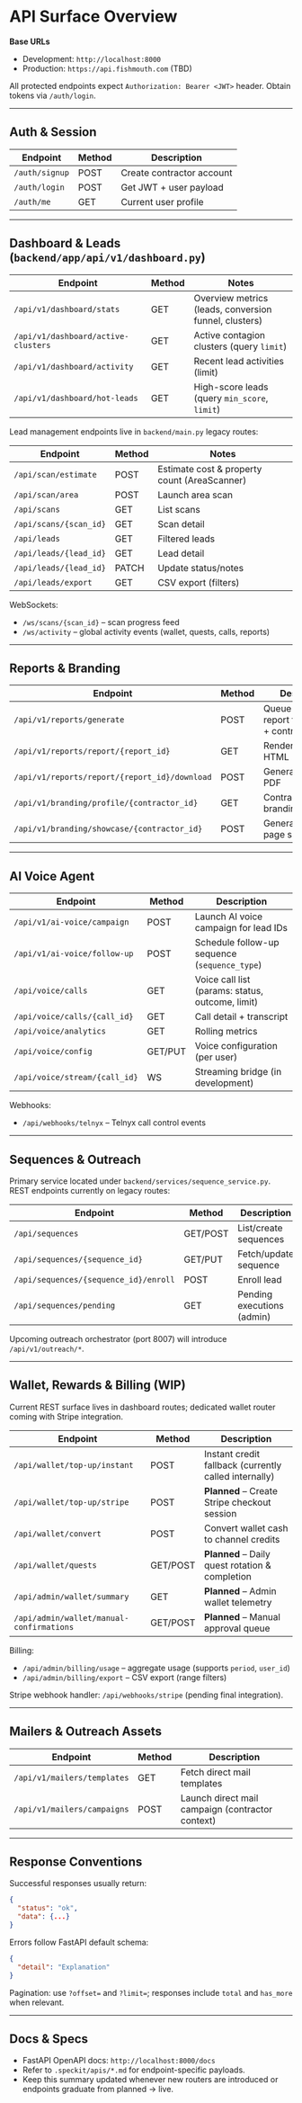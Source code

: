 # API Surface Overview

**Base URLs**
- Development: `http://localhost:8000`
- Production: `https://api.fishmouth.com` (TBD)

All protected endpoints expect `Authorization: Bearer <JWT>` header. Obtain tokens via `/auth/login`.

---

## Auth & Session

| Endpoint | Method | Description |
|----------|--------|-------------|
| `/auth/signup` | POST | Create contractor account |
| `/auth/login` | POST | Get JWT + user payload |
| `/auth/me` | GET | Current user profile |

---

## Dashboard & Leads (`backend/app/api/v1/dashboard.py`)

| Endpoint | Method | Notes |
|----------|--------|-------|
| `/api/v1/dashboard/stats` | GET | Overview metrics (leads, conversion funnel, clusters) |
| `/api/v1/dashboard/active-clusters` | GET | Active contagion clusters (query `limit`) |
| `/api/v1/dashboard/activity` | GET | Recent lead activities (limit) |
| `/api/v1/dashboard/hot-leads` | GET | High-score leads (query `min_score`, `limit`) |

Lead management endpoints live in `backend/main.py` legacy routes:

| Endpoint | Method | Notes |
|----------|--------|-------|
| `/api/scan/estimate` | POST | Estimate cost & property count (AreaScanner) |
| `/api/scan/area` | POST | Launch area scan |
| `/api/scans` | GET | List scans |
| `/api/scans/{scan_id}` | GET | Scan detail |
| `/api/leads` | GET | Filtered leads |
| `/api/leads/{lead_id}` | GET | Lead detail |
| `/api/leads/{lead_id}` | PATCH | Update status/notes |
| `/api/leads/export` | GET | CSV export (filters) |

WebSockets:
- `/ws/scans/{scan_id}` – scan progress feed
- `/ws/activity` – global activity events (wallet, quests, calls, reports)

---

## Reports & Branding

| Endpoint | Method | Description |
|----------|--------|-------------|
| `/api/v1/reports/generate` | POST | Queue shareable report for property + contractor |
| `/api/v1/reports/report/{report_id}` | GET | Render report HTML |
| `/api/v1/reports/report/{report_id}/download` | POST | Generate/download PDF |
| `/api/v1/branding/profile/{contractor_id}` | GET | Contractor branding profile |
| `/api/v1/branding/showcase/{contractor_id}` | POST | Generate landing page showcase |

---

## AI Voice Agent

| Endpoint | Method | Description |
|----------|--------|-------------|
| `/api/v1/ai-voice/campaign` | POST | Launch AI voice campaign for lead IDs |
| `/api/v1/ai-voice/follow-up` | POST | Schedule follow-up sequence (`sequence_type`) |
| `/api/voice/calls` | GET | Voice call list (params: status, outcome, limit) |
| `/api/voice/calls/{call_id}` | GET | Call detail + transcript |
| `/api/voice/analytics` | GET | Rolling metrics |
| `/api/voice/config` | GET/PUT | Voice configuration (per user) |
| `/api/voice/stream/{call_id}` | WS | Streaming bridge (in development) |

Webhooks:
- `/api/webhooks/telnyx` – Telnyx call control events

---

## Sequences & Outreach

Primary service located under `backend/services/sequence_service.py`. REST endpoints currently on legacy routes:

| Endpoint | Method | Description |
|----------|--------|-------------|
| `/api/sequences` | GET/POST | List/create sequences |
| `/api/sequences/{sequence_id}` | GET/PUT | Fetch/update sequence |
| `/api/sequences/{sequence_id}/enroll` | POST | Enroll lead |
| `/api/sequences/pending` | GET | Pending executions (admin) |

Upcoming outreach orchestrator (port 8007) will introduce `/api/v1/outreach/*`.

---

## Wallet, Rewards & Billing (WIP)

Current REST surface lives in dashboard routes; dedicated wallet router coming with Stripe integration.

| Endpoint | Method | Description |
|----------|--------|-------------|
| `/api/wallet/top-up/instant` | POST | Instant credit fallback (currently called internally) |
| `/api/wallet/top-up/stripe` | POST | **Planned** – Create Stripe checkout session |
| `/api/wallet/convert` | POST | Convert wallet cash to channel credits |
| `/api/wallet/quests` | GET/POST | **Planned** – Daily quest rotation & completion |
| `/api/admin/wallet/summary` | GET | **Planned** – Admin wallet telemetry |
| `/api/admin/wallet/manual-confirmations` | GET/POST | **Planned** – Manual approval queue |

Billing:
- `/api/admin/billing/usage` – aggregate usage (supports `period`, `user_id`)
- `/api/admin/billing/export` – CSV export (range filters)

Stripe webhook handler: `/api/webhooks/stripe` (pending final integration).

---

## Mailers & Outreach Assets

| Endpoint | Method | Description |
|----------|--------|-------------|
| `/api/v1/mailers/templates` | GET | Fetch direct mail templates |
| `/api/v1/mailers/campaigns` | POST | Launch direct mail campaign (contractor context) |

---

## Response Conventions

Successful responses usually return:
```json
{
  "status": "ok",
  "data": {...}
}
```

Errors follow FastAPI default schema:
```json
{
  "detail": "Explanation"
}
```

Pagination: use `?offset=` and `?limit=`; responses include `total` and `has_more` when relevant.

---

## Docs & Specs

- FastAPI OpenAPI docs: `http://localhost:8000/docs`
- Refer to `.speckit/apis/*.md` for endpoint-specific payloads.
- Keep this summary updated whenever new routers are introduced or endpoints graduate from planned → live.




